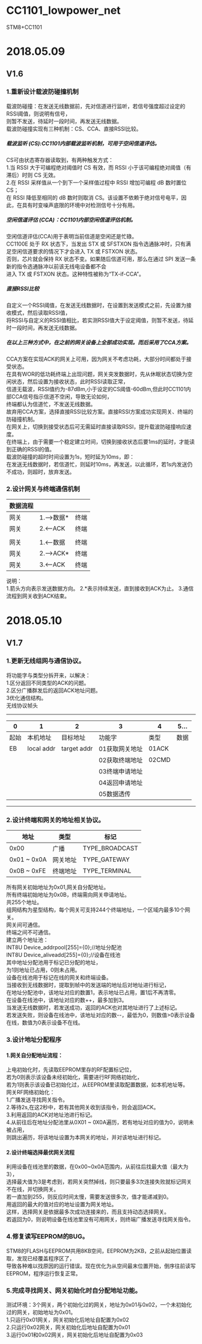 # CC1101_lowpower_net
STM8+CC1101
# 2018.05.09
## V1.6
### 1.重新设计载波防碰撞机制
载波防碰撞：在发送无线数据前，先对信道进行监听，若信号强度超过设定的RSSI阈值，则说明有信号，<br>
则暂不发送，待延时一段时间，再发送无线数据。<br>
载波防碰撞实现有三种机制：CS、CCA、直接RSSI比较。<br>
##### 载波监听 (CS):CC1101内部载波监听机制，可用于空闲信道评估。<br>
CS可由状态寄存器读取到，有两种触发方式：<br>
1.当 RSSI 大于可编程绝对阈值时 CS 有效，而 RSSI 小于该可编程绝对阈值（有滞后）时则 CS 无效。<br>
2.在 RSSI 采样值从一个到下一个采样值过程中 RSSI 增加可编程 dB 数时置位 CS；<br>
在 RSSI 降低至相同的 dB 数时则取消 CS。该设置不依赖于绝对信号电平，因此，在具有时变噪声底限的环境中对检测信号十分有用。<br>
##### 空闲信道评估 (CCA)：CC1101内部空闲信道评估机制。<br>
空闲信道评估(CCA)用于表明当前信道是空闲还是忙碌。<br>
CC1100E 处于 RX 状态下，当发出 STX 或 SFSTXON 指令选通脉冲时，只有满足空闲信道要求的情况下才会进入 TX 或 FSTXON 状态。<br>
否则，芯片就会保持 RX 状态不变。如果随后信道可用，那么在通过 SPI 发送一条新的指令选通脉冲以前该无线电设备都不会<br>
进入 TX 或 FSTXON 状态。这种特性被称为“TX-if-CCA”。<br>
##### 直接RSSI比较<br>
自定义一个RSSI阈值，在发送无线数据时，在设置到发送模式之前，先设置为接收模式，然后读取RSSI值，<br>
将RSSI与自定义的RSSI值相比，若实测RSSI值大于设定阈值，则暂不发送，待延时一段时间，再发送无线数据。<br>
##### 在以上三种方式中，在之前的网关设备上全部成功实现。而后采用了CCA方案。<br>
CCA方案在实现ACK的网关上可用，因为网关不考虑功耗，大部分时间都处于接受状态。<br>
在具有WOR的低功耗终端上出现问题，网关突发数据时，先从休眠状态切换为空闲状态，然后设置为接收状态，此时RSSI读取正常，<br>
信道无载波，RSSI值约为-87dBm,小于设定的CS阈值-60dBm,但此时CC1101内部CCA信号指示信道不空闲，导致无论如何，<br>
终端都认为信道忙，不发送无线数据。<br>
故弃用CCA方案，选择直接RSSI比较方案。直接RSSI方案成功实现网关、终端的防碰撞机制。<br>
在网关上，切换到接受状态后可无需延时直接读取RSSI，提升载波防碰撞响应速度。<br>
在终端上，由于需要一个稳定建立时间，切换到接收状态后要1ms的延时，才能读到正确的RSSI的值。<br>
载波防碰撞的超时时间设置为1s，短时延为10ms，即：<br>
在发送无线数据时，若信道忙，则延时10ms，再发送，以此循环，若1s内发送仍不成功，则超时，放弃发送。<br>
### 2.设计网关与终端通信机制<br>

|数据流程| | |
|---|---|---|
|网关|1.-->数据*|终端
|网关|2.<--ACK|终端
| | |
|网关|1.<--数据|终端
|网关|2.-->ACK*|终端
|网关|3.<--ACK|终端


说明：<br>
1.箭头方向表示发送数据方向。
2.\*表示持续发送，直到接收到ACK为止。
3.通信流程到网关收到ACK结束。

# 2018.05.10
## V1.7
### 1.更新无线组网与通信协议。<br>
将功能字与类型分拆开来，以解决：<br>
1.区分返回不同类型的ACK的问题。<br>
2.区分广播群发后的返回ACK地址问题。<br>
3优化通信结构。<br>
无线协议帧头<br>

****

|0|1|2|3|4|5…|
|---|---|---|---|---|---
|起始|本机地址|目标地址|功能字|类型|数据
|EB|local addr|target addr|01获取网关地址|01ACK|	      
| | | |02获取终端地址|02CMD|	    
| | | |03终端申请地址| |      
| | | |04返回申请地址| |       
| | | |05数据透传| |    


****

### 2.设计终端和网关的地址相关协议。<br>

|地址|类型|标记
|---|---|---|
|0x00            |     广播    |  TYPE_BROADCAST 
|0x01 ~ 0x0A     |    网关地址 |  TYPE_GATEWAY  
|0x0B ~ 0xFE     |    终端地址 |  TYPE_TERMINAL 


所有网关初始地址为0x01,网关自分配地址。<br>
所有终端初始地址为0x0B，终端需向网关申请地址。<br>
共255个地址。<br>
组网结构为星型结构，每个网关可支持244个终端地址，一个区域内最多10个网关。<br>
网关间可通信。<br>
终端之间不可通信。<br>
建立两个地址池：<br>
INT8U Device_addrpool[255]={0};//地址分配池<br>
INT8U Device_aliveadd[255]={0};//设备在线池<br>
其中地址分配池用于标记已分配的地址，<br>
为1则地址已占用，0则未占用。<br>
设备在线池用于标记在线的网关和终端设备。<br>
当接收到无线数据时，提取到帧中的发送端的地址后对地址进行标记，<br>
在地址分配池中，该地址对应的数置1，表示地址已占用，置1后不再清零。<br>
在设备在线池中，该地址对应的数++，最多加到3。<br>
当发送无线数据时，若发送成功，返回的ACK也对其地址进行了上述标记。<br>
若发送失败，则设备在线池中，该地址对应的数--，最低为0，则数值>0表示设备在线，数值为0表示设备不在线。<br>
### 3.设计地址分配程序<br>
#### 1.网关自分配地址流程：<br>
上电初始化时，先读取EEPROM里存的RF配置标记位，<br>
若为0则表示该设备未经初始化，需要进行RF网络初始化，<br>
若为1则表示该设备已初始化过，从EEPROM里读取配置数据，如本机地址等。<br>
网关RF网络初始化：<br>
1.广播发送寻找网关指令。<br>
2.等待2s,在这2秒中，若有其他网关收到该指令，则会返回ACK。<br>
3.利用返回的ACK对地址池进行标记。<br>
4.从前往后在地址分配池里从0X01 ~ 0X0A遍历，若有地址对应的值为0，说明未被占用，<br>
则跳出遍历，将该地址设置为本网关的地址，并对该地址进行标记。<br>
#### 2.设计终端选择最优网关流程<br>
利用设备在线池里的数据，在0x00~0x0A范围内，从前往后找最大值（最大为3），<br>
选择最大值为3是考虑到，若网关突然掉线，则只要最多3次连接失败就标记网关不在线，并切换网关。<br>
若一直加到255，则反应时间太慢，需要发送很多次，值才能递减到0。<br>
用返回的最大的值对应的地址设置为网关地址。<br>
这样，选择网关是依据最多次成功连接来的，而且支持动态选择网关。<br>
若返回为0，则说明设备在线池里没有可用网关，则终端广播发送寻找网关指令。<br>
### 4.修复读写EEPROM的BUG。<br>
STM8的FLASH与EEPROM共用8KB空间，EEPROM为2KB，之前从起始位置读取，发现已经覆盖程序区了，<br>
导致各种难以找原因的运行错误。现在优化为从空间最末位置开始，倒序往前读写EEPROM，程序运行恢复正常。<br>
### 5.完成寻找网关、网关初始化时自分配地址功能。<br>
测试环境：3个网关，两个初始化过的网关，地址为0x01与0x02，一个未初始化过的网关，初始地址为0x01。<br>
1.只运行0x01网关，网关初始化后地址自配置为0x02<br>
2.只运行0x02网关，网关初始化后地址自配置为0x01<br>
3.运行0x01和0x02网关，网关初始化后地址自配置为0x03<br>
